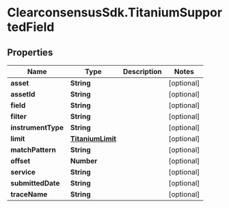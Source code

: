 # ClearconsensusSdk.TitaniumSupportedField

## Properties

Name | Type | Description | Notes
------------ | ------------- | ------------- | -------------
**asset** | **String** |  | [optional] 
**assetId** | **String** |  | [optional] 
**field** | **String** |  | [optional] 
**filter** | **String** |  | [optional] 
**instrumentType** | **String** |  | [optional] 
**limit** | [**TitaniumLimit**](TitaniumLimit.md) |  | [optional] 
**matchPattern** | **String** |  | [optional] 
**offset** | **Number** |  | [optional] 
**service** | **String** |  | [optional] 
**submittedDate** | **String** |  | [optional] 
**traceName** | **String** |  | [optional] 


